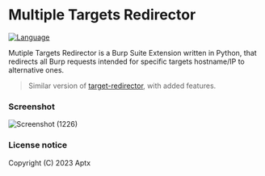 # Multiple Targets Redirector
[![Language](https://img.shields.io/badge/Lang-Python-blue.svg)](https://www.python.org/)

Mutiple Targets Redirector is a Burp Suite Extension written in Python, that redirects all Burp requests intended for specific targets hostname/IP to alternative ones.
> Similar version of [target-redirector](https://github.com/bao7uo/target-redirector), with added features.

### Screenshot
![Screenshot (1226)](https://github.com/itsAptx/multiple-target-redirector/assets/62826765/9c943012-b49d-40bb-ab24-1173baca6cf5)

### License notice
Copyright (C) 2023 Aptx
